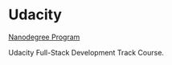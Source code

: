 # Udacity

[Nanodegree Program](https://www.udacity.com/nanodegree)

Udacity Full-Stack Development Track Course.